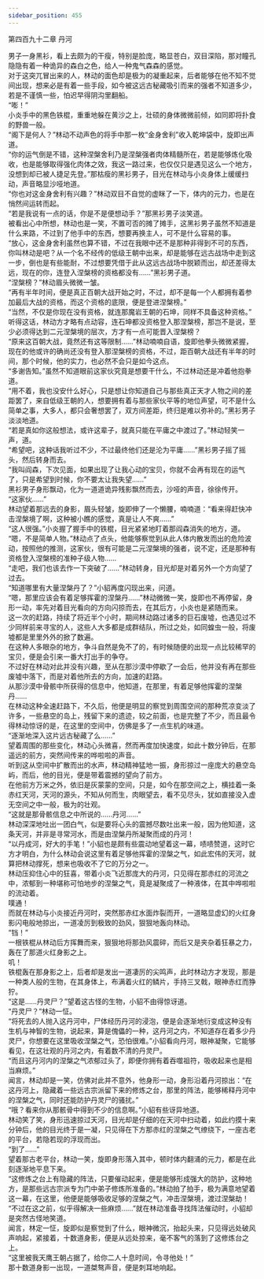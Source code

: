 ```yaml
---
sidebar_position: 455
---
```

 第四百九十二章 丹河


男子一身黑衫，看上去颇为的干瘦，特别是脸庞，略显苍白，双目深陷，那对瞳孔隐隐有着一种诡异的森白之色，给人一种鬼气森森的感觉。  
对于这突兀冒出来的人，林动的面色却是极为的凝重起来，后者能够在他不知不觉间出现，想来必是有着一些手段，如今被这远古秘藏吸引而来的强者不知道多少，若是不谨慎一些，怕迟早得阴沟里翻船。  
“嘭！”  
小炎手中的黑色铁棍，重重地躲在黄沙之上，壮硕的身体微微前倾，如同即将扑食的野兽一般。  
“阁下是何人？”林动不动声色的将手中那一枚“金身舍利”收入乾坤袋中，旋即出声道。  
“你的运气倒是不错，这种涅槃舍利乃是涅槃强者肉体精髓所在，若是能够炼化吸收，也是能够取得强化肉体之效，我这一路过来，也仅仅只是遇见这么一个地方，没想到却已被人捷足先登。”那枯瘦的黑衫男子，目光在林动与小炎身体上缓缓扫动，声音略显沙哑地道。  
“你也对这金身舍利有兴趣？”林动双目不自觉的虚眯了一下，体内的元力，也是在悄然间运转而起。  
“若是我说有一点的话，你是不是便想动手？”那黑衫男子淡笑道。  
被看出心中所想，林动也是一笑，不置可否的摊了摊手，这黑衫男子虽然不知道是什么来路，不过到了他手中的东西，想要再换主人，可不是什么容易的事。  
“放心，这金身舍利虽然也算不错，不过在我眼中还不是那种非得到不可的东西，你叫林动是吧？从一个名不经传的低级王朝中出来，却是能够在远古战场中走到这一步，倒也是有些能耐，不过想要凭借于此从这远古战场中脱颖而出，却还差得太远，现在的你，连登入涅槃榜的资格都没有……”黑衫男子道。  
“涅槃榜？”林动眉头微微一皱。  
“再有半年时间，便是真正百朝大战开始之时，不过，却不是每一个人都拥有着参加最后大战的资格，而这个资格的底限，便是登进涅槃榜。”  
“当然，不仅是你现在没有资格，就连那魔岩王朝的石坤，同样不具备这种资格。”  
听得这话，林动方才略有点动容，连石坤都没资格登入那涅槃榜，那岂不是说，至少必须得达到二元涅槃境的层次，方才有一点可能晋入涅槃榜？  
“原来这百朝大战，竟然还有这等限制……”林动喃喃自语，旋即他拳头微微紧握，现在的他或许的确尚还没有登入那涅槃榜的资格，不过，距百朝大战还有半年的时间，那个时候，他的实力，也必然不会只是如今这点。  
“多谢告知。”虽然不知道眼前这家伙究竟是想要干什么，不过林动还是冲着他抱拳道。  
“用不着，我也没安什么好心，只是想让你知道自己与那些真正天才人物之间的差距罢了，来自低级王朝的人，想要拥有着与那些家伙平等的地位声望，可不是什么简单之事，大多人，都只会奢想罢了，双方间差距，终归是难以弥补的。”黑衫男子淡淡地道。  
“若是真如你这般想法，或许这辈子，就真只能在平庸之中渡过了。”林动轻笑一声，道。  
“希望吧，这种话我听过不少，不过最终他们还是沦为平庸……”黑衫男子摇了摇头，然后转身而去。  
“我叫阎森，下次见面，如果出现了让我心动的宝贝，你就不会再有现在的运气了，只是希望到时候，你不要太让我失望……”  
黑衫男子身形飘动，化为一道道诡异残影飘然而去，沙哑的声音，徐徐传开。  
“这家伙……”  
林动望着那远去的身影，眉头轻皱，旋即伸了一个懒腰，喃喃道：“看来得赶快冲击涅槃境了啊，这种被小瞧的感觉，真是让人不爽……”  
“这人很强。”小炎握了握手中的铁棍，目光紧紧地盯着那阎森消失的地方，道。  
“嗯，不是简单人物。”林动点了点头，他能够察觉到从此人体内散发而出的危险波动，按照他的推测，这家伙，很有可能是二元涅槃境的强者，说不定，还是那种有资格登入涅槃榜的准种子级人物……  
“走吧，我们也该去作一下突破了……”林动转身，目光却是对着另外一个方向望了过去。  
“知道哪里有大量涅槃丹了？”小貂再度闪现出来，问道。  
“嗯，那里应该会有着足够挥霍的涅槃丹……”林动微微一笑，旋即也不再停留，身形一动，率先对着目光看向的方向闪掠而去，在其后方，小炎也是紧随而来。  
这一次的赶路，持续了将近半个小时，期间林动路过诸多的巨石废墟，也遇见过不少同样前来寻宝的人，这些人大多都是成群结队，所过之处，如同蝗虫一般，将废墟都是里里外外的掀了数遍。  
在这种人多眼杂的地方，争斗自然是免不了的，有时候随便的出现一点比较稀罕的宝贝，便是会引来一番大打出手的争夺。  
不过好在林动对此并没有兴趣，至从在那沙漠中停歇了一会后，他并没有再在那些废墟中落下，而是对着他所去的方向，加速的赶路。  
从那沙漠中骨骸中所获得的信息中，他知道，在那里，有着足够他挥霍的涅槃丹……  
在林动这种全速赶路下，不久后，他便是明显的察觉到周围空间的那种荒凉变淡了许多，一些悬空的岛上，残留下来的遗迹，较之前面，也是完整了不少，而且最令得林动惊讶的是，在这里的空间中，仿佛是多了一点生机的味道。  
“逐渐地深入这片远古秘藏了么……”  
望着周围的那些变化，林动心头微喜，然而再度加快速度，如此十数分钟后，在那遥远的前方，突然间传来的哗啦啦的声音。  
听到这从空间中扩散而出的水声，林动精神猛地一振，身形掠过一座庞大的悬空岛屿，而后，他的目光，便是带着震撼的望向了前方。  
在他前方万米之外，依旧是灰蒙蒙的空间，只是，如今在那空间之上，横挂着一条赤红天河，天河的源头，不知从何而生，肉眼望去，看不见尽头，犹如直接没入虚无空间之中一般，极为的壮观。  
“这就是那骨骸信息之中所说的……丹河……”  
林动深深地吐出一团白气，似是要将心头的震撼尽数吐出来一般，因为他知道，这条天河，并非是寻常河水，而是由涅槃丹所凝聚而成的丹河！  
“以丹成河，好大的手笔！”小貂也是颇有些震动地望着这一幕，啧啧赞道，这时它方才明白，为什么林动会说这里有着足够他挥霍的涅槃之气，如此宏伟的天河，就算把林动撑死，想来也吸收不了它的万分之一。  
林动压抑住心中的狂喜，带着小炎飞近那庞大的丹河，只见得在那赤红的河流之中，浓郁到一种堪称可怕地步的涅槃之气，竟是凝聚成了一种液体，在其中哗啦啦的流动着。  
噗通！  
而就在林动与小炎接近丹河时，突然那赤红水面炸裂而开，一道略显虚幻的火红身影闪电般地掠出，一道凌厉到极致的劲风，狠狠地轰向林动。  
“铛！”  
一根铁棍从林动后方挥舞而来，狠狠地将那劲风震碎，而后又是夹杂着狂暴之力，轰在了那道火红身影之上。  
叽！  
铁棍轰在那身影之上，后者却是发出一道凄厉的尖鸣声，此时林动方才发现，那是一种类人般的生物，在其身体上，布满着火红的鳞片，手持三叉戟，眼神赤红而狰狞。  
“这是……丹灵尸？”望着这古怪的生物，小貂不由得惊讶道。  
“丹灵尸？”林动一怔。  
“将死去的人抛入这丹河中，尸体经历丹河的浸泡，便是会逐渐地衍变成这种没有生机与神智的生物，说起来，算是傀儡的一种，这丹河之内，不知道存在着多少丹灵尸，你想要在这里吸收涅槃之气，恐怕很难。”小貂看向丹河，眼神凝聚，它能够看见，在这壮观的丹河之内，有着数不清的丹灵尸。  
“而且这丹河内的涅槃之气浓郁过头了，即便你拥有着吞噬祖符，吸收起来也是相当麻烦。”  
闻言，林动却是一笑，仿佛对此并不意外，他身形一动，身形沿着丹河掠出：“在这丹河上，隐藏着一些远古宗派留下来的修炼之台，那里的阵法，能够稀释丹河中的涅槃之气，同时还能防护丹灵尸的骚扰。”  
“哦？看来你从那骸骨中得到不少的信息啊。”小貂有些讶异地道。  
林动笑了笑，身形迅速掠过天河，目光却是仔细的在天河中扫动着，如此约摸十来分钟后，他的目光终于是一凝，只见得在下方那赤红的涅槃之气缭绕下，一座古老的平台，若隐若现的浮现而出。  
“到了……”  
望着那古老平台，林动一笑，旋即身形落入其中，顿时体内翻涌的元力，都是在此刻逐渐地平息下来。  
“这修炼之台上有隐藏的阵法，只要催动起来，便是能够形成强大的防护，这种地方，是那些远古宗派专为门中弟子修炼所准备的。”林动拍了拍手，极为满意地望着这一幕，在这里，他便是能够吸收足够的涅槃之气，冲击涅槃境，渡过涅槃劫！  
“不过在这之前，似乎得解决一些麻烦……”就在林动准备寻找阵法催动时，小貂却是突然古怪地笑道。  
闻言，林定一怔，旋即似是察觉到了什么，眼神微沉，抬起头来，只见得远处破风声响起，紧接着，十数道身影，便是从远处掠来，毫不客气的落到了这修炼台之上。  
“这里被我天鹰王朝占据了，给你二人十息时间，令寻他处！”  
那十数道身影一出现，一道桀骜声音，便是刺耳地响起。  
  
  
